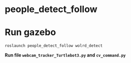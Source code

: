 # people_detect_follow

# Run gazebo

```
roslaunch people_detect_follow wolrd_detect
```

**Run file ```webcam_tracker_Turtlebot3.py```  and ```cv_command.py```**
